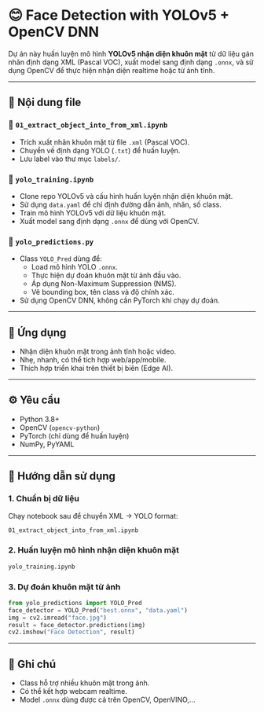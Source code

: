 # 😊 Face Detection with YOLOv5 + OpenCV DNN

Dự án này huấn luyện mô hình **YOLOv5 nhận diện khuôn mặt** từ dữ liệu gán nhãn định dạng XML (Pascal VOC), xuất model sang định dạng `.onnx`, và sử dụng OpenCV để thực hiện nhận diện realtime hoặc từ ảnh tĩnh.

---

## 📁 Nội dung file

### 📌 `01_extract_object_into_from_xml.ipynb`
- Trích xuất nhãn khuôn mặt từ file `.xml` (Pascal VOC).
- Chuyển về định dạng YOLO (`.txt`) để huấn luyện.
- Lưu label vào thư mục `labels/`.

### 📌 `yolo_training.ipynb`
- Clone repo YOLOv5 và cấu hình huấn luyện nhận diện khuôn mặt.
- Sử dụng `data.yaml` để chỉ định đường dẫn ảnh, nhãn, số class.
- Train mô hình YOLOv5 với dữ liệu khuôn mặt.
- Xuất model sang định dạng `.onnx` để dùng với OpenCV.

### 📌 `yolo_predictions.py`
- Class `YOLO_Pred` dùng để:
  - Load mô hình YOLO `.onnx`.
  - Thực hiện dự đoán khuôn mặt từ ảnh đầu vào.
  - Áp dụng Non-Maximum Suppression (NMS).
  - Vẽ bounding box, tên class và độ chính xác.
- Sử dụng OpenCV DNN, không cần PyTorch khi chạy dự đoán.

---

## 🧪 Ứng dụng
- Nhận diện khuôn mặt trong ảnh tĩnh hoặc video.
- Nhẹ, nhanh, có thể tích hợp web/app/mobile.
- Thích hợp triển khai trên thiết bị biên (Edge AI).

---

## ⚙️ Yêu cầu
- Python 3.8+
- OpenCV (`opencv-python`)
- PyTorch (chỉ dùng để huấn luyện)
- NumPy, PyYAML

---

## 🚀 Hướng dẫn sử dụng

### 1. Chuẩn bị dữ liệu
Chạy notebook sau để chuyển XML → YOLO format:
```bash
01_extract_object_into_from_xml.ipynb
```

### 2. Huấn luyện mô hình nhận diện khuôn mặt
```bash
yolo_training.ipynb
```

### 3. Dự đoán khuôn mặt từ ảnh
```python
from yolo_predictions import YOLO_Pred
face_detector = YOLO_Pred("best.onnx", "data.yaml")
img = cv2.imread("face.jpg")
result = face_detector.predictions(img)
cv2.imshow("Face Detection", result)
```

---

## 📝 Ghi chú
- Class hỗ trợ nhiều khuôn mặt trong ảnh.
- Có thể kết hợp webcam realtime.
- Model `.onnx` dùng được cả trên OpenCV, OpenVINO,...

